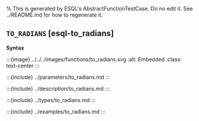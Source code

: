 % This is generated by ESQL's AbstractFunctionTestCase. Do no edit it. See ../README.md for how to regenerate it.

## `TO_RADIANS` [esql-to_radians]

**Syntax**

:::{image} ../../../images/functions/to_radians.svg
:alt: Embedded
:class: text-center
:::


:::{include} ../parameters/to_radians.md
:::

:::{include} ../description/to_radians.md
:::

:::{include} ../types/to_radians.md
:::

:::{include} ../examples/to_radians.md
:::
